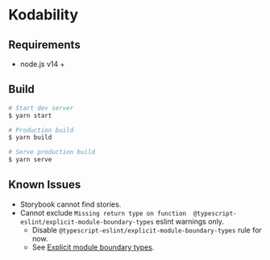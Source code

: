 # Kodability

## Requirements

- node.js v14 +

## Build

```bash
# Start dev server
$ yarn start

# Production build
$ yarn build

# Serve production build
$ yarn serve
```

## Known Issues

- Storybook cannot find stories.
- Cannot exclude `Missing return type on function  @typescript-eslint/explicit-module-boundary-types` eslint warnings only.
  - Disable `@typescript-eslint/explicit-module-boundary-types` rule for now.
  - See [Explicit module boundary types](https://github.com/typescript-eslint/typescript-eslint/blob/master/packages/eslint-plugin/docs/rules/explicit-module-boundary-types.md).
